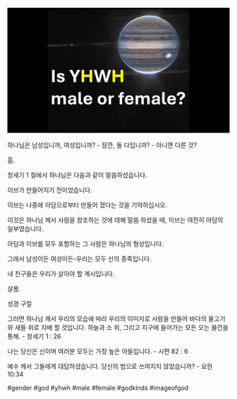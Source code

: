 ![Video cover image](../cover.jpg)

하나님은 남성입니까, 여성입니까? - 잠깐, 둘 다입니까? - 아니면 다른 것?

흠.

창세기 1 절에서 하나님은 다음과 같이 말씀하셨습니다.

이브가 만들어지기 전이었습니다.

이브는 나중에 아담으로부터 만들어 졌다는 것을 기억하십시오.

이것은 하나님 께서 사람을 창조하는 것에 대해 말씀 하셨을 때, 이브는 여전히 아담의 일부였습니다.

아담과 이브를 모두 포함하는 그 사람은 하나님의 형상입니다.

그래서 남성이든 여성이든-우리는 모두 신의 종족입니다.

내 친구들은 우리가 살아야 할 계시입니다.

샬롬.

성경 구절

그러면 하나님 께서 우리의 모습에 따라 우리의 이미지로 사람을 만들어 바다의 물고기와 새들 위로 지배 할 것입니다. 하늘과 소 위, 그리고 지구에 들어가는 모든 오는 물건을 통해. - 창세기 1 : 26

나는 당신은 신이며 여러분 모두는 가장 높은 아들입니다. - 시편 82 : 6

예수 께서 그들에게 대답하셨습니다. 당신의 법으로 쓰여지지 않았습니까? - 요한 10:34

#gender #god #yhwh #male #female #godkinds #imageofgod